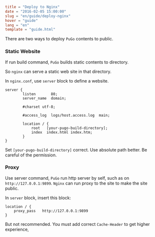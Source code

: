 ```toml
title = "Deploy to Nginx"
date = "2016-02-05 15:00:00"
slug = "en/guide/deploy-nginx"
hover = "guide"
lang = "en"
template = "guide.html"
```

There are two ways to deploy `PuGo` contents to public.

### Static Website

If run build command, `PuGo` builds static contents to directory.

So `nginx` can serve a static web site in that directory.

In `nginx.conf`, use `server` block to define a website.

```nginx
server {
        listen       80;
        server_name  domain;

        #charset utf-8;

        #access_log  logs/host.access.log  main;

        location / {
            root   [your-pugo-build-directory];
            index  index.html index.htm;
        }
}
```

Set `[your-pugo-build-directory]` correct. Use absolute path better. Be careful of the permission.

### Proxy

Use server command, `PuGo` run http server by self, such as on `http://127.0.0.1:9899`. `Nginx` can run proxy to the site to make the site public.

In `server` block, insert this block:

```nginx
location / {
    proxy_pass   http://127.0.0.1:9899
}
```

But not recommended. You must add correct `Cache-Header` to get higher experience,